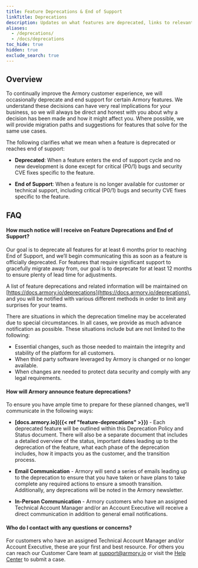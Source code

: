 ```yaml
---
title: Feature Deprecations & End of Support
linkTitle: Deprecations
description: Updates on what features are deprecated, links to relevant information for that feature, and the deprecation timeline.
aliases:
  - /deprecations/
  - /docs/deprecations
toc_hide: true
hidden: true
exclude_search: true
---
```


## Overview

To continually improve the Armory customer experience, we will occasionally deprecate and end support for certain Armory features.  We understand these decisions can have very real implications for your business, so we will always be direct and honest with you about why a decision has been made and how it might affect you. Where possible, we will provide migration paths and suggestions for features that solve for the same use cases. 

The following clarifies what we mean when a feature is deprecated or reaches end of support:

* **Deprecated**: When a feature enters the end of support cycle and no new development is done except for critical (P0/1) bugs and security CVE fixes specific to the feature. 

* **End of Support**: When a feature is no longer available for customer or technical support, including critical (P0/1) bugs and security CVE fixes specific to the feature.   

## FAQ

#### How much notice will I receive on Feature Deprecations and End of Support?

Our goal is to deprecate all features for at least 6 months prior to reaching End of Support, and we’ll begin communicating this as soon as a feature is officially deprecated.  For features that require significant support to gracefully migrate away from, our goal is to deprecate for at least 12 months to ensure plenty of lead time for adjustments.

A list of feature deprecations and related information will be maintained on [https://docs.armory.io/deprecations](https://docs.armory.io/deprecations), and you will be notified with various different methods in order to limit any surprises for your teams.

There are situations in which the deprecation timeline may be accelerated due to special circumstances. In all cases, we provide as much advance notification as possible. These situations include but are not limited to the following:

- Essential changes, such as those needed to maintain the integrity and stability of the platform for all customers.
- When third party software leveraged by Armory is changed or no longer available.
- When changes are needed to protect data security and comply with any legal requirements.

#### How will Armory announce feature deprecations?

To ensure you have ample time to prepare for these planned changes, we’ll communicate in the following ways:

* **[docs.armory.io]({{< ref "feature-deprecations" >}})** - Each deprecated feature will be outlined within this Deprecation Policy and Status document. There will also be a separate document that includes a detailed overview of the status, important dates leading up to the deprecation of the feature, what each phase of the deprecation includes, how it impacts you as the customer, and the transition process.

* **Email Communication** - Armory will send a series of emails leading up to the deprecation to ensure that you have taken or have plans to take complete any required actions to ensure a smooth transition.  Additionally, any deprecations will be noted in the Armory newsletter.


* **In-Person Communication** - Armory customers who have an assigned Technical Account Manager and/or an Account Executive will receive a direct communication in addition to general email notifications. 

#### Who do I contact with any questions or concerns?

For customers who have an assigned Technical Account Manager and/or Account Executive, these are your first and best resource. For others you can reach our Customer Care team at [support@armory.io](mailto:support@armory.io) or visit the [Help Center](https://support.armory.io/) to submit a case.
